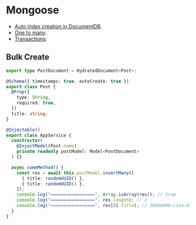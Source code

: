 # Mongoose

- [Auto index creation in DocumentDB](./documentdb-index-creation/README.md).
- [One to many](./one-to-many).
- [Transactions](./transactions/README.md).

## Bulk Create

```ts
export type PostDocument = HydratedDocument<Post>;

@Schema({ timestamps: true, autoCreate: true })
export class Post {
  @Prop({
    type: String,
    required: true,
  })
  title: string;
}

@Injectable()
export class AppService {
  constructor(
    @InjectModel(Post.name)
    private readonly postModel: Model<PostDocument>
  ) {}

  async someMethod() {
    const res = await this.postModel.insertMany([
      { title: randomUUID() },
      { title: randomUUID() },
    ]);
    console.log("=================", Array.isArray(res)); // true
    console.log("=================", res.length); // 2
    console.log("=================", res[0].title); // 3604b886-c1ea-47cd-93d2-111fa3d1dcb9
  }
}
```
